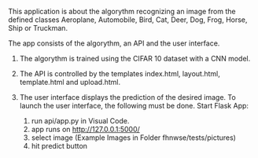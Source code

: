 This application is about the algorythm recognizing an image from the defined classes Aeroplane, Automobile, Bird, Cat, Deer, Dog, Frog, Horse, Ship or Truckman.

The app consists of the algorythm, an API and the user interface.

1. The algorythm is trained using the CIFAR 10 dataset with a CNN model.

2. The API is controlled by the templates index.html, layout.html, template.html and upload.html.

3. The user interface displays the prediction of the desired image. To launch the user interface, the following must be done.
Start Flask App:
    1. run api/app.py in Visual Code.
    2. app runs on http://127.0.0.1:5000/
    3. select image (Example Images in Folder fhnwse/tests/pictures)
    4. hit predict button


